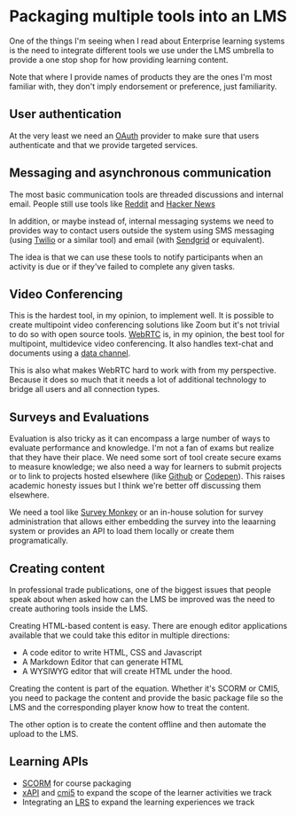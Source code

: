 # Packaging multiple tools into an LMS

One of the things I'm seeing when I read about Enterprise learning systems is the need to integrate different tools we use under the LMS umbrella to provide a one stop shop for how providing learning content.

Note that where I provide names of products they are the ones I'm most familiar with, they don't imply endorsement or preference, just familiarity.

## User authentication

At the very least we need an [OAuth](https://oauth.net/) provider to make sure that users authenticate and that we provide targeted services.

## Messaging and asynchronous communication

The most basic communication tools are threaded discussions and internal email. People still use tools like [Reddit](https://reddit.com) and [Hacker News](https://news.ycombinator.com/)

In addition, or maybe instead of, internal messaging systems we need to provides way to contact users outside the system using SMS messaging (using [Twilio](https://www.twilio.com/sms) or a similar tool) and email (with [Sendgrid](https://sendgrid.com/docs/) or equivalent).

The idea is that we can use these tools to notify participants when an activity is due or if they've failed to complete any given tasks.

## Video Conferencing

This is the hardest tool, in my opinion, to implement well. It is possible to create multipoint video conferencing solutions like Zoom but it's not trivial to do so with open source tools. [WebRTC](https://webrtc.org/) is, in my opinion, the best tool for multipoint, multidevice video conferencing. It also handles text-chat and documents using a [data channel](https://developer.mozilla.org/en-US/docs/Web/API/WebRTC_API/Using_data_channels).

This is also what makes WebRTC hard to work with from my perspective. Because it does so much that it needs a lot of additional technology to bridge all users and all connection types.

## Surveys and Evaluations

Evaluation is also tricky as it can encompass a large number of ways to evaluate performance and knowledge. I'm not a fan of exams but realize that they have their place. We need some sort of tool create secure exams to measure knowledge; we also need a way for learners to submit projects or to link to projects hosted elsewhere (like [Github](https://github.com/) or [Codepen](https://codepen.io/)). This raises academic honesty issues but I think we're better off discussing them elsewhere.

We need a tool like [Survey Monkey](https://www.surveymonkey.com/) or an in-house solution for survey administration that allows either embedding the survey into the leaarning system or provides an API to load them locally or create them programatically.

## Creating content

In professional trade publications, one of the biggest issues that people speak about when asked how can the LMS be improved was the need to create authoring tools inside the LMS.

Creating HTML-based content is easy. There are enough editor applications available that we could take this editor in multiple directions:

* A code editor to write HTML, CSS and Javascript
* A Markdown Editor that can generate HTML
* A WYSIWYG editor that will create HTML under the hood.

Creating the content is part of the equation. Whether it's SCORM or CMI5, you need to package the content and provide the basic package file so the LMS and the corresponding player know how to treat the content.

The other option is to create the content offline and then automate the upload to the LMS.

## Learning APIs

* [SCORM](https://scorm.com/) for course packaging
* [xAPI](https://xapi.com/) and [cmi5](https://adlnet.gov/projects/cmi5-standard/) to expand the scope of the learner activities we track
* Integrating an [LRS](https://xapi.com/learning-record-store/) to expand the learning experiences we track

